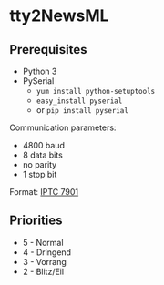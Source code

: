 tty2NewsML
==========

Prerequisites
-------------

* Python 3
* PySerial
  * `yum install python-setuptools`
  * `easy_install pyserial`
  * or `pip install pyserial`


Communication parameters:
* 4800 baud
* 8 data bits
* no parity
* 1 stop bit

Format: [IPTC 7901](http://www.iptc.org/site/News_Exchange_Formats/IPTC_7901/Specification/)

Priorities
----------

* 5 - Normal
* 4 - Dringend
* 3 - Vorrang
* 2 - Blitz/Eil
